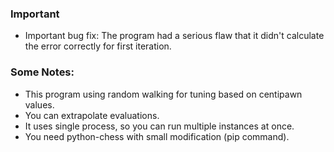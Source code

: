 ### Important
* Important bug fix: The program had a serious flaw that it didn't calculate the error correctly for first iteration.

### Some Notes:
* This program using random walking for tuning based on centipawn values.
* You can extrapolate evaluations.
* It uses single process, so you can run multiple instances at once.
* You need python-chess with small modification (pip command).
